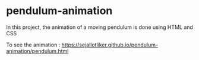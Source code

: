 # pendulum-animation
In this project, the animation of a moving pendulum is done using HTML and CSS

To see the animation : https://sejallotliker.github.io/pendulum-animation/pendulum.html 
